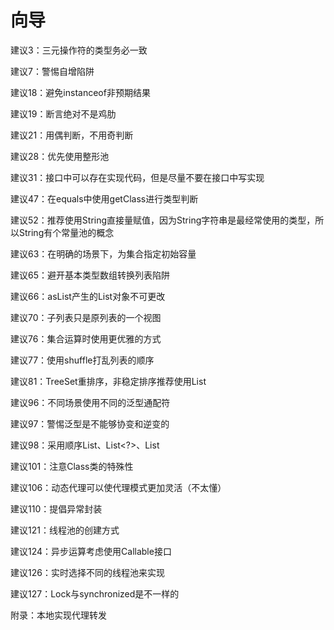 
# 向导

建议3：三元操作符的类型务必一致

建议7：警惕自增陷阱

建议18：避免instanceof非预期结果

建议19：断言绝对不是鸡肋

建议21：用偶判断，不用奇判断

建议28：优先使用整形池

建议31：接口中可以存在实现代码，但是尽量不要在接口中写实现

建议47：在equals中使用getClass进行类型判断

建议52：推荐使用String直接量赋值，因为String字符串是最经常使用的类型，所以String有个常量池的概念

建议63：在明确的场景下，为集合指定初始容量

建议65：避开基本类型数组转换列表陷阱

建议66：asList产生的List对象不可更改

建议70：子列表只是原列表的一个视图

建议76：集合运算时使用更优雅的方式

建议77：使用shuffle打乱列表的顺序

建议81：TreeSet重排序，非稳定排序推荐使用List

建议96：不同场景使用不同的泛型通配符

建议97：警惕泛型是不能够协变和逆变的

建议98：采用顺序List<T>、List<?>、List<Object>

建议101：注意Class类的特殊性

建议106：动态代理可以使代理模式更加灵活（不太懂）

建议110：提倡异常封装

建议121：线程池的创建方式

建议124：异步运算考虑使用Callable接口

建议126：实时选择不同的线程池来实现

建议127：Lock与synchronized是不一样的

附录：本地实现代理转发